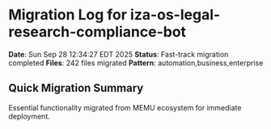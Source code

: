 # Migration Log for iza-os-legal-research-compliance-bot

**Date**: Sun Sep 28 12:34:27 EDT 2025
**Status**: Fast-track migration completed
**Files**:      242 files migrated
**Pattern**: automation,business,enterprise

## Quick Migration Summary
Essential functionality migrated from MEMU ecosystem for immediate deployment.
